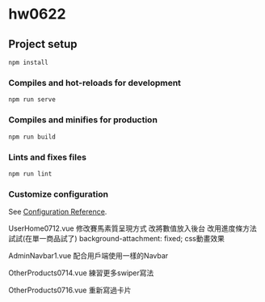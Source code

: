 # hw0622

## Project setup
```
npm install
```

### Compiles and hot-reloads for development
```
npm run serve
```

### Compiles and minifies for production
```
npm run build
```

### Lints and fixes files
```
npm run lint
```

### Customize configuration
See [Configuration Reference](https://cli.vuejs.org/config/).

UserHome0712.vue
修改賽馬素質呈現方式
改將數值放入後台
改用進度條方法試試(在單一商品試了)
background-attachment: fixed;
css動畫效果

AdminNavbar1.vue
配合用戶端使用一樣的Navbar

OtherProducts0714.vue
練習更多swiper寫法

OtherProducts0716.vue
重新寫過卡片
